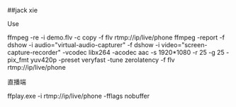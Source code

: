 ##jack xie

Use

ffmpeg -re -i demo.flv -c copy -f flv rtmp://ip/live/phone ffmpeg -report -f dshow -i audio="virtual-audio-capturer" -f dshow -i video="screen-capture-recorder" -vcodec libx264 -acodec aac -s 1920*1080 -r 25 -g 25 -pix_fmt yuv420p -preset veryfast -tune zerolatency -f flv rtmp://ip/live/phone

直播端

ffplay.exe -i rtmp://ip/live/phone -fflags nobuffer

